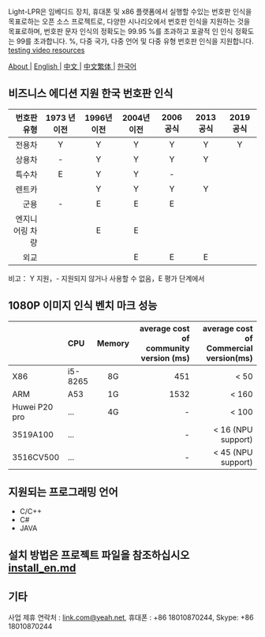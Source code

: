 Light-LPR은 임베디드 장치, 휴대폰 및 x86 플랫폼에서 실행할 수있는 번호판 인식을 목표로하는 오픈 소스 프로젝트로, 다양한 시나리오에서 번호판 인식을 지원하는 것을 목표로하며, 번호판 문자 인식의 정확도는 99.95 %를 초과하고 포괄적 인 인식 정확도는 99를 초과합니다. %, 다중 국가, 다중 언어 및 다중 유형 번호판 인식을 지원합니다. [testing video resources](https://www.bilibili.com/video/BV12L4y1Y7K1?spm_id_from=333.999.0.0)


 [ About ](README.md) | [ English ](en.md) | [ 中文 ](cn-zh.md) | [ 中文繁体 ](cn-tw.md)| [ 한국어 ](kr.md) 

## 비즈니스 에디션 지원 한국 번호판 인식
| 번호판 유형 | 1973 년 이전 | 1996년 이전 | 2004년 이전 | 2006공식 | 2013공식 | 2019공식 |
| --------: | :-----: | :----: |  :----: | :----: |:----: |:----: |
| 전용차     |Y | Y | Y | Y | Y | Y |
| 상용차    |  - | Y  | Y | Y | Y |  |
| 특수차    |  E |  Y| Y| -| | |
| 렌트카    | |  Y |Y| Y| Y |  |
| 군용      | -|E|E|E| | |
| 엔지니어링 차량 | | E| E | | | |
| 외교 | | | E |E | E | |

비고： Y 지원，- 지원되지 않거나 사용할 수 없음，E 평가 단계에서

## 1080P 이미지 인식 벤치 마크 성능
|           | CPU        |  Memory  | average cost of community version (ms)   |  average cost of Commercial version(ms) |
| :-------- | :-----     | :----:  | ----:  | ----:  |
| X86  | i5-8265   |  8G    | 451 | < 50  |
| ARM  | A53       | 1G    | 1532| < 160 |
| Huwei P20 pro| ... | 4G | - |  < 100 |
| 3519A100 | ... |  | - |  < 16 (NPU support) |
| 3516CV500 | ... |  | - | < 45 (NPU support) |

## 지원되는 프로그래밍 언어
- C/C++
- C#
- JAVA

## 설치 방법은 프로젝트 파일을 참조하십시오 [install_en.md](install_en.md)

## 기타 
사업 제휴 연락처 : link.com@yeah.net, 휴대폰 : +86 18010870244, Skype: +86 18010870244